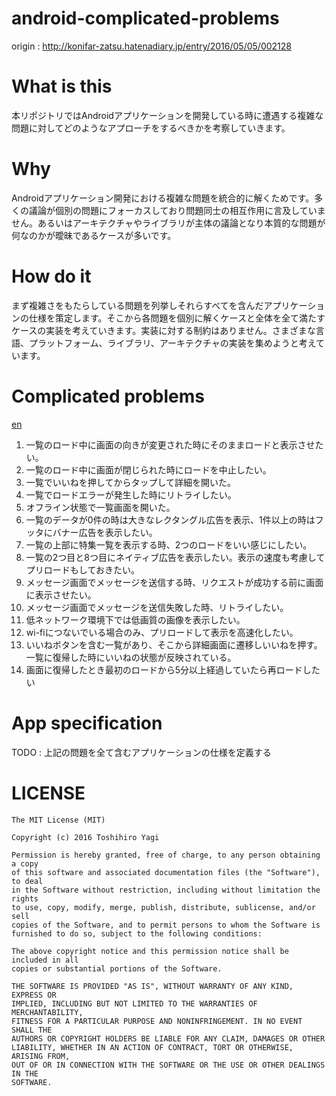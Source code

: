 # android-complicated-problems

origin : http://konifar-zatsu.hatenadiary.jp/entry/2016/05/05/002128

# What is this

本リポジトリではAndroidアプリケーションを開発している時に遭遇する複雑な問題に対してどのようなアプローチをするべきかを考察していきます。

# Why

Androidアプリケーション開発における複雑な問題を統合的に解くためです。多くの議論が個別の問題にフォーカスしており問題同士の相互作用に言及していません。あるいはアーキテクチャやライブラリが主体の議論となり本質的な問題が何なのかが曖昧であるケースが多いです。

# How do it

まず複雑さをもたらしている問題を列挙しそれらすべてを含んだアプリケーションの仕様を策定します。そこから各問題を個別に解くケースと全体を全て満たすケースの実装を考えていきます。実装に対する制約はありません。さまざまな言語、プラットフォーム、ライブラリ、アーキテクチャの実装を集めようと考えています。

# Complicated problems

[en](README.md)

1. 一覧のロード中に画面の向きが変更された時にそのままロードと表示させたい。
1. 一覧のロード中に画面が閉じられた時にロードを中止したい。
1. 一覧でいいねを押してからタップして詳細を開いた。
1. 一覧でロードエラーが発生した時にリトライしたい。
1. オフライン状態で一覧画面を開いた。
1. 一覧のデータが0件の時は大きなレクタングル広告を表示、1件以上の時はフッタにバナー広告を表示したい。
1. 一覧の上部に特集一覧を表示する時、2つのロードをいい感じにしたい。
1. 一覧の2つ目と8つ目にネイティブ広告を表示したい。表示の速度も考慮してプリロードもしておきたい。
1. メッセージ画面でメッセージを送信する時、リクエストが成功する前に画面に表示させたい。
1. メッセージ画面でメッセージを送信失敗した時、リトライしたい。
1. 低ネットワーク環境下では低画質の画像を表示したい。
1. wi-fiにつないでいる場合のみ、プリロードして表示を高速化したい。
1. いいねボタンを含む一覧があり、そこから詳細画面に遷移しいいねを押す。一覧に復帰した時にいいねの状態が反映されている。
1. 画面に復帰したとき最初のロードから5分以上経過していたら再ロードしたい

# App specification

TODO : 上記の問題を全て含むアプリケーションの仕様を定義する


# LICENSE

```
The MIT License (MIT)

Copyright (c) 2016 Toshihiro Yagi

Permission is hereby granted, free of charge, to any person obtaining a copy
of this software and associated documentation files (the "Software"), to deal
in the Software without restriction, including without limitation the rights
to use, copy, modify, merge, publish, distribute, sublicense, and/or sell
copies of the Software, and to permit persons to whom the Software is
furnished to do so, subject to the following conditions:

The above copyright notice and this permission notice shall be included in all
copies or substantial portions of the Software.

THE SOFTWARE IS PROVIDED "AS IS", WITHOUT WARRANTY OF ANY KIND, EXPRESS OR
IMPLIED, INCLUDING BUT NOT LIMITED TO THE WARRANTIES OF MERCHANTABILITY,
FITNESS FOR A PARTICULAR PURPOSE AND NONINFRINGEMENT. IN NO EVENT SHALL THE
AUTHORS OR COPYRIGHT HOLDERS BE LIABLE FOR ANY CLAIM, DAMAGES OR OTHER
LIABILITY, WHETHER IN AN ACTION OF CONTRACT, TORT OR OTHERWISE, ARISING FROM,
OUT OF OR IN CONNECTION WITH THE SOFTWARE OR THE USE OR OTHER DEALINGS IN THE
SOFTWARE.
```